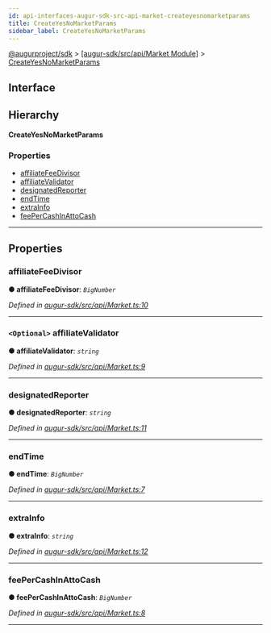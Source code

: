 ```yaml
---
id: api-interfaces-augur-sdk-src-api-market-createyesnomarketparams
title: CreateYesNoMarketParams
sidebar_label: CreateYesNoMarketParams
---
```


[@augurproject/sdk](api-readme.md) > [[augur-sdk/src/api/Market Module]](api-modules-augur-sdk-src-api-market-module.md) > [CreateYesNoMarketParams](api-interfaces-augur-sdk-src-api-market-createyesnomarketparams.md)

## Interface

## Hierarchy

**CreateYesNoMarketParams**

### Properties

* [affiliateFeeDivisor](api-interfaces-augur-sdk-src-api-market-createyesnomarketparams.md#affiliatefeedivisor)
* [affiliateValidator](api-interfaces-augur-sdk-src-api-market-createyesnomarketparams.md#affiliatevalidator)
* [designatedReporter](api-interfaces-augur-sdk-src-api-market-createyesnomarketparams.md#designatedreporter)
* [endTime](api-interfaces-augur-sdk-src-api-market-createyesnomarketparams.md#endtime)
* [extraInfo](api-interfaces-augur-sdk-src-api-market-createyesnomarketparams.md#extrainfo)
* [feePerCashInAttoCash](api-interfaces-augur-sdk-src-api-market-createyesnomarketparams.md#feepercashinattocash)

---

## Properties

<a id="affiliatefeedivisor"></a>

###  affiliateFeeDivisor

**● affiliateFeeDivisor**: *`BigNumber`*

*Defined in [augur-sdk/src/api/Market.ts:10](https://github.com/AugurProject/augur/blob/304ca83772/packages/augur-sdk/src/api/Market.ts#L10)*

___
<a id="affiliatevalidator"></a>

### `<Optional>` affiliateValidator

**● affiliateValidator**: *`string`*

*Defined in [augur-sdk/src/api/Market.ts:9](https://github.com/AugurProject/augur/blob/304ca83772/packages/augur-sdk/src/api/Market.ts#L9)*

___
<a id="designatedreporter"></a>

###  designatedReporter

**● designatedReporter**: *`string`*

*Defined in [augur-sdk/src/api/Market.ts:11](https://github.com/AugurProject/augur/blob/304ca83772/packages/augur-sdk/src/api/Market.ts#L11)*

___
<a id="endtime"></a>

###  endTime

**● endTime**: *`BigNumber`*

*Defined in [augur-sdk/src/api/Market.ts:7](https://github.com/AugurProject/augur/blob/304ca83772/packages/augur-sdk/src/api/Market.ts#L7)*

___
<a id="extrainfo"></a>

###  extraInfo

**● extraInfo**: *`string`*

*Defined in [augur-sdk/src/api/Market.ts:12](https://github.com/AugurProject/augur/blob/304ca83772/packages/augur-sdk/src/api/Market.ts#L12)*

___
<a id="feepercashinattocash"></a>

###  feePerCashInAttoCash

**● feePerCashInAttoCash**: *`BigNumber`*

*Defined in [augur-sdk/src/api/Market.ts:8](https://github.com/AugurProject/augur/blob/304ca83772/packages/augur-sdk/src/api/Market.ts#L8)*

___

